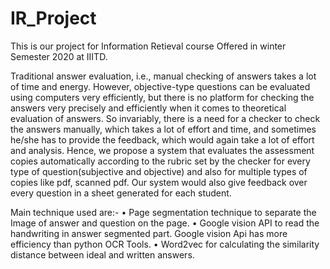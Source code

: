 # IR_Project
This is our project for Information Retieval course Offered in winter Semester 2020 at IIITD.


Traditional answer evaluation, i.e., manual checking of answers takes a lot of time and energy. However, objective-type questions can be evaluated using computers very efficiently, but there is no platform for checking the answers very precisely and efficiently when it comes to theoretical evaluation of answers. So invariably, there is a need for a checker to check the answers manually, which takes a lot of effort and time, and sometimes he/she has to provide the feedback, which would again take a lot of effort and analysis. 
Hence, we propose a system that evaluates the assessment copies automatically according to the rubric set by the checker for every type of question(subjective and objective) and also for multiple types of copies like pdf, scanned pdf. Our system would also give feedback over every question in a sheet generated for each student.	

Main technique used are:-
  •	Page segmentation technique to separate the Image of answer and question on the page.
  •	Google vision API to read the handwriting in answer segmented part. Google vision Api has more efficiency than python OCR Tools.
  •	Word2vec for calculating the similarity distance between ideal and written answers.
  
